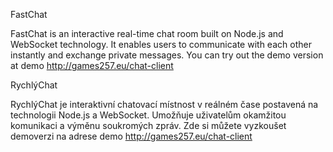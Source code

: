 FastChat

FastChat is an interactive real-time chat room built on Node.js and WebSocket technology. It enables users to communicate with each other instantly and exchange private messages. You can try out the demo version at demo http://games257.eu/chat-client




RychlýChat

RychlýChat je interaktivní chatovací místnost v reálném čase postavená na technologii Node.js a WebSocket. Umožňuje uživatelům okamžitou komunikaci a výměnu soukromých zpráv. Zde si můžete vyzkoušet demoverzi na adrese demo http://games257.eu/chat-client